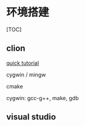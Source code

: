 # 环境搭建

[TOC]

## clion

[quick tutorial](https://www.jetbrains.com/help/clion/quick-tutorial-on-configuring-clion-on-windows.html)

cygwin / mingw

cmake

cygwin: gcc-g++, make, gdb

## visual studio

